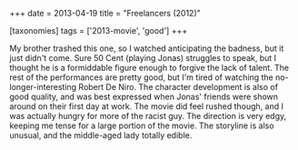 +++
date = 2013-04-19
title = "Freelancers (2012)"

[taxonomies]
tags = ['2013-movie', 'good']
+++

My brother trashed this one, so I watched anticipating the badness, but
it just didn\'t come. Sure 50 Cent (playing Jonas) struggles to speak,
but I thought he is a formiddable figure enough to forgive the lack of
talent. The rest of the performances are pretty good, but I\'m tired of
watching the no-longer-interesting Robert De Niro. The character
development is also of good quality, and was best expressed when Jonas\'
friends were shown around on their first day at work. The movie did feel
rushed though, and I was actually hungry for more of the racist guy. The
direction is very edgy, keeping me tense for a large portion of the
movie. The storyline is also unusual, and the middle-aged lady totally
edible.
